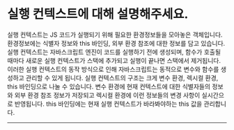 # 실행 컨텍스트에 대해 설명해주세요.

실행 컨텍스트는 JS 코드가 실행되기 위해 필요한 환경정보들을 모아놓은 객체입니다. 환경정보에는 식별자 정보와 this 바인딩, 외부 환경 참조에 대한 정보를 담고 있습니다. 실행 컨텍스트는 자바스크립트 엔진이 코드를 실행하기 전에 생성되며, 함수가 호출될 때마다 새로운 실행 컨텍스트가 스택에 추가되고 실행이 끝나면 스택에서 제거됩니다. 이러한 실행 컨텍스트의 동작 방식으로 인해 자바스크립트는 동적으로 변수와 함수를 생성하고 관리할 수 있게 됩니다. 실행 컨텍스트의 구조는 크게 변수 환경, 렉시컬 환경, this 바인딩으로 나눌 수 있습니다. 변수 환경에 현재 컨텍스트에 대한 식별자들의 정보와 외부 환경 참조 정보가 저장되고 렉시컬 환경에 이런 정보들의 변경 사항이 실시간으로 반영됩니다. this 바인딩에는 현재 실행 컨텍스트가 바라봐야하는 this 값을 관리합니다.

---
